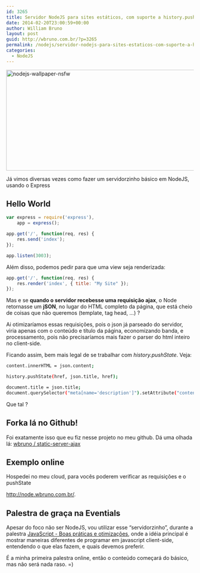 ```yaml
---
id: 3265
title: Servidor NodeJS para sites estáticos, com suporte a history.pushState
date: 2014-02-20T23:00:59+00:00
author: William Bruno
layout: post
guid: http://wbruno.com.br/?p=3265
permalink: /nodejs/servidor-nodejs-para-sites-estaticos-com-suporte-a-history-pushstate/
categories:
  - NodeJS
---
```

<img src="/wp-content/uploads/2014/02/nodejs-wallpaper-nsfw.jpg" alt="nodejs-wallpaper-nsfw" width="800" height="271" class="aligncenter size-full wp-image-3268" />

<!--more-->



Já vimos diversas vezes como fazer um servidorzinho básico em NodeJS, usando o Express

## Hello World

``` js
var express = require('express'),
    app = express();

app.get('/', function(req, res) {
    res.send('index');
});

app.listen(3003);
```

Além disso, podemos pedir para que uma view seja renderizada:

``` js
app.get('/', function(req, res) {
    res.render('index', { title: "My Site" });
});
```

Mas e se **quando o servidor recebesse uma requisição ajax**, o Node retornasse um **jSON**, no lugar do HTML completo da página, que está cheio de coisas que não queremos (template, tag head, &#8230;) ?

Ai otimizaríamos essas requisições, pois o json já parseado do servidor, viria apenas com o conteúdo e título da página, economizando banda, e processamento, pois não precisaríamos mais fazer o parser do html inteiro no client-side.

Ficando assim, bem mais legal de se trabalhar com <var>history.pushState</var>. Veja:

``` bash
content.innerHTML = json.content;

history.pushState(href, json.title, href);

document.title = json.title;
document.querySelector("meta[name='description']").setAttribute("content", json.description);
```

Que tal ?

## Forka lá no Github!

Foi exatamente isso que eu fiz nesse projeto no meu github. Dá uma olhada lá: [wbruno / static-server-ajax](https://github.com/wbruno/static-server-ajax)

## Exemplo online

Hospedei no meu cloud, para vocês poderem verificar as requisições e o pushState

<a href="http://node.wbruno.com.br/" rel="nofollow">http://node.wbruno.com.br/</a>.

## Palestra de graça na Eventials

Apesar do foco não ser NodeJS, vou utilizar esse &#8220;servidorzinho&#8221;, durante a palestra [JavaScript - Boas práticas e otimizações](https://www.eventials.com/pinceladasdaweb/javascript-boas-praticas-e-otimizacoes/), onde a idéia principal é mostrar maneiras diferentes de programar em javascript client-side, entendendo o que elas fazem, e quais devemos preferir.

É a minha primeira palestra online, então o conteúdo começará do básico, mas não será nada raso. =)
